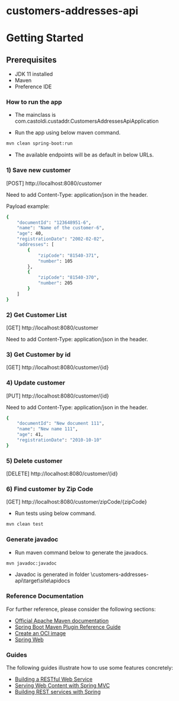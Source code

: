 # customers-addresses-api

# Getting Started

## Prerequisites
* JDK 11 installed
* Maven
* Preference IDE

### How to run the app

* The mainclass is com.castoldi.custaddr.CustomersAddressesApiApplication

* Run the app using below maven command.

```sh
mvn clean spring-boot:run
```
* The available endpoints will be as default in below URLs.

### 1) Save new customer

[POST] http://localhost:8080/customer

Need to add Content-Type: application/json in the header.

Payload example:

```sh
{
	"documentId": "123648951-6",
	"name": "Name of the customer-6",
	"age": 40,
	"registrationDate": "2002-02-02",
	"addresses": [
		{
			"zipCode": "81540-371",
			"number": 105
		},
		{
			"zipCode": "81540-370",
			"number": 205
		}
	]
}
```

### 2) Get Customer List

[GET] http://localhost:8080/customer

Need to add Content-Type: application/json in the header.

### 3) Get Customer by id

[GET] http://localhost:8080/customer/{id}

### 4) Update customer

[PUT] http://localhost:8080/customer/{id}

Need to add Content-Type: application/json in the header.

```sh
{
	"documentId": "New document 111",
	"name": "New name 111",
	"age": 41,
	"registrationDate": "2010-10-10"
}
```

### 5) Delete customer

[DELETE] http://localhost:8080/customer/{id}

### 6) Find customer by Zip Code

[GET] http://localhost:8080/customer/zipCode/{zipCode}

* Run tests using below command.

```sh
mvn clean test
```

### Generate javadoc
* Run maven command below to generate the javadocs.

```sh
mvn javadoc:javadoc
```

* Javadoc is generated in folder \customers-addresses-api\target\site\apidocs

### Reference Documentation
For further reference, please consider the following sections:

* [Official Apache Maven documentation](https://maven.apache.org/guides/index.html)
* [Spring Boot Maven Plugin Reference Guide](https://docs.spring.io/spring-boot/docs/2.5.3/maven-plugin/reference/html/)
* [Create an OCI image](https://docs.spring.io/spring-boot/docs/2.5.3/maven-plugin/reference/html/#build-image)
* [Spring Web](https://docs.spring.io/spring-boot/docs/2.5.3/reference/htmlsingle/#boot-features-developing-web-applications)

### Guides
The following guides illustrate how to use some features concretely:

* [Building a RESTful Web Service](https://spring.io/guides/gs/rest-service/)
* [Serving Web Content with Spring MVC](https://spring.io/guides/gs/serving-web-content/)
* [Building REST services with Spring](https://spring.io/guides/tutorials/bookmarks/)
